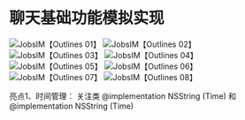 #  聊天基础功能模拟实现
![JobsIM【Outlines 01】](https://user-images.githubusercontent.com/13795605/99757744-9a260f00-2b22-11eb-95df-ac98a3255493.png)
![JobsIM【Outlines 02】](https://user-images.githubusercontent.com/13795605/99757752-9db99600-2b22-11eb-8d1c-86636736b35f.png)
![JobsIM【Outlines 03】](https://user-images.githubusercontent.com/13795605/99757754-9eeac300-2b22-11eb-9590-449ae6e08493.png)
![JobsIM【Outlines 04】](https://user-images.githubusercontent.com/13795605/99757756-9f835980-2b22-11eb-9ef6-22f6175410f2.png)
![JobsIM【Outlines 05】](https://user-images.githubusercontent.com/13795605/99757757-a01bf000-2b22-11eb-8d11-b1318a1c78f4.png)
![JobsIM【Outlines 06】](https://user-images.githubusercontent.com/13795605/99757758-a01bf000-2b22-11eb-86fc-702115f64315.png)
![JobsIM【Outlines 07】](https://user-images.githubusercontent.com/13795605/99757759-a0b48680-2b22-11eb-958c-5070db71a7c6.png)
![JobsIM【Outlines 08】](https://user-images.githubusercontent.com/13795605/99757760-a14d1d00-2b22-11eb-8010-c47d9fcedd3d.png)

亮点1、时间管理：
关注类 @implementation NSString (Time) 和 @implementation NSString (Time)
